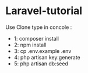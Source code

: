 # Laravel-tutorial

Use Clone type in concole :

- 1: composer install 
- 2: npm install
- 3: cp .env.example .env
- 4: php artisan key:generate
- 5: php artisan db:seed
